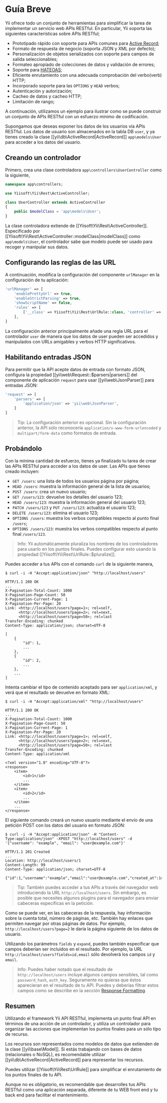 Guía Breve
==========

Yii ofrece todo un conjunto de herramientas para simplificar la tarea de implementar un
servicio web APIs RESTful.
En particular, Yii soporta las siguientes características sobre APIs RESTful;

* Prototipado rápido con soporte para APIs comunes para [Active Record](db-active-record.md);
* Formato de respuesta de negocio (soporta JSON y XML por defecto);
* Personalización de objetos serializados con soporte para campos de salida seleccionables;
* Formateo apropiado de colecciones de datos y validación de errores;
* Soporte para [HATEOAS](http://en.wikipedia.org/wiki/HATEOAS);
* Eficiente enrutamiento con una adecuada comprobación del verbo(verb) HTTP;
* Incorporado soporte para las `OPTIONS` y `HEAD` verbos;
* Autenticación y autorización;
* Cacheo de datos y cacheo HTTP;
* Limitación de rango;


A continuación, utilizamos un ejemplo para ilustrar como se puede construir un conjunto de APIs RESTful con un esfuerzo mínimo de codificación.

Supongamos que deseas exponer los datos de los usuarios vía APIs RESTful. Los datos de usuario son almacenados en la tabla DB `user`,
y ya tienes creado la clase [[yii\db\ActiveRecord|ActiveRecord]] `app\models\User` para acceder a los datos del usuario.


## Creando un controlador <span id="creating-controller"></span>

Primero, crea una clase controladora `app\controllers\UserController` como la siguiente,

```php
namespace app\controllers;

use Yiisoft\Yii\Rest\ActiveController;

class UserController extends ActiveController
{
    public $modelClass = 'app\models\User';
}
```

La clase controladora extiende de [[Yiisoft\Yii\Rest\ActiveController]]. Especificado por [[Yiisoft\Yii\Rest\ActiveController::modelClass|modelClass]]
como `app\models\User`, el controlador sabe que modelo puede ser usado para recoger y manipular sus datos.


## Configurando las reglas de las URL <span id="configuring-url-rules"></span>

A continuación, modifica la configuración del componente `urlManager` en la configuración de tu aplicación:

```php
'urlManager' => [
    'enablePrettyUrl' => true,
    'enableStrictParsing' => true,
    'showScriptName' => false,
    'rules' => [
        ['__class' => Yiisoft\Yii\Rest\UrlRule::class, 'controller' => 'user'],
    ],
]
```

La configuración anterior principalmente añade una regla URL para el controlador `user` de manera
que los datos de user pueden ser accedidos y manipulados con URLs amigables y verbos HTTP significativos.


## Habilitando entradas JSON <span id="enabling-json-input"></span>

Para permitir que la API acepte datos de entrada con formato JSON, configura la propiedad [[yii\web\Request::$parsers|parsers]]
del componente de aplicación `request` para usar [[yii\web\JsonParser]] para entradas JSON:

```php
'request' => [
    'parsers' => [
        'application/json' => 'yii\web\JsonParser',
    ]
]
```

> Tip: La configuración anterior es opcional. Sin la configuración anterior, la API sólo reconocería
  `application/x-www-form-urlencoded` y `multipart/form-data` como formatos de entrada.


## Probándolo <span id="trying-it-out"></span>

Con la mínima cantidad de esfuerzo, tienes ya finalizado tu tarea de crear las APIs RESTful
para acceder a los datos de user. Las APIs que tienes creado incluyen:

* `GET /users`: una lista de todos los usuarios página por página;
* `HEAD /users`: muestra la información general de la lista de usuarios;
* `POST /users`: crea un nuevo usuario;
* `GET /users/123`: devuelve los detalles del usuario 123;
* `HEAD /users/123`: muestra la información general del usuario 123;
* `PATCH /users/123` y `PUT /users/123`: actualiza el usuario 123;
* `DELETE /users/123`: elimina el usuario 123;
* `OPTIONS /users`: muestra los verbos compatibles respecto al punto final `/users`;
* `OPTIONS /users/123`: muestra los verbos compatibles respecto al punto final `/users/123`.

> Info: Yii automáticamente pluraliza los nombres de los controladores para usarlo en los puntos finales.
> Puedes configurar esto usando la propiedad [[Yiisoft\Yii\Rest\UrlRule::$pluralize]].

Puedes acceder a tus APIs con el comando `curl` de la siguiente manera,

```
$ curl -i -H "Accept:application/json" "http://localhost/users"

HTTP/1.1 200 OK
...
X-Pagination-Total-Count: 1000
X-Pagination-Page-Count: 50
X-Pagination-Current-Page: 1
X-Pagination-Per-Page: 20
Link: <http://localhost/users?page=1>; rel=self,
      <http://localhost/users?page=2>; rel=next,
      <http://localhost/users?page=50>; rel=last
Transfer-Encoding: chunked
Content-Type: application/json; charset=UTF-8

[
    {
        "id": 1,
        ...
    },
    {
        "id": 2,
        ...
    },
    ...
]
```

Intenta cambiar el tipo de contenido aceptado para ser `application/xml`, y verá que el resultado
se devuelve en formato XML:

```
$ curl -i -H "Accept:application/xml" "http://localhost/users"

HTTP/1.1 200 OK
...
X-Pagination-Total-Count: 1000
X-Pagination-Page-Count: 50
X-Pagination-Current-Page: 1
X-Pagination-Per-Page: 20
Link: <http://localhost/users?page=1>; rel=self,
      <http://localhost/users?page=2>; rel=next,
      <http://localhost/users?page=50>; rel=last
Transfer-Encoding: chunked
Content-Type: application/xml

<?xml version="1.0" encoding="UTF-8"?>
<response>
    <item>
        <id>1</id>
        ...
    </item>
    <item>
        <id>2</id>
        ...
    </item>
    ...
</response>
```

El siguiente comando creará un nuevo usuario mediante el envío de una petición POST con los datos del usuario en formato JSON:

```
$ curl -i -H "Accept:application/json" -H "Content-Type:application/json" -XPOST "http://localhost/users" -d '{"username": "example", "email": "user@example.com"}'

HTTP/1.1 201 Created
...
Location: http://localhost/users/1
Content-Length: 99
Content-Type: application/json; charset=UTF-8

{"id":1,"username":"example","email":"user@example.com","created_at":1414674789,"updated_at":1414674789}
```

> Tip: También puedes acceder a tus APIs a través del navegador web  introduciendo la URL `http://localhost/users`.
  Sin embargo, es posible que necesites algunos plugins para el navegador para enviar cabeceras especificas en la petición.

Como se puede ver, en las cabeceras de la respuesta, hay información sobre la cuenta total, número de páginas, etc.
También hay enlaces que permiten navegar por otras páginas de datos. Por ejemplo, `http://localhost/users?page=2`
le daría la página siguiente de los datos de usuario.

Utilizando los parámetros `fields` y `expand`, puedes también especificar que campos deberían ser incluidos en el resultado.
Por ejemplo, la URL `http://localhost/users?fields=id,email` sólo devolverá los campos `id` y `email`.


> Info: Puedes haber notado que el resultado de `http://localhost/users` incluye algunos campos sensibles,
> tal como `password_hash`, `auth_key`. Seguramente no quieras que éstos aparecieran en el resultado de tu API.
> Puedes y deberías filtrar estos campos como se describe en la sección [Response Formatting](rest-response-formatting.md).


## Resumen <span id="summary"></span>

Utilizando el framework Yii API RESTful, implementa un punto final API en términos de una acción de un controlador, y utiliza
un controlador para organizar las acciones que implementan los puntos finales para un sólo tipo de recurso.

Los recursos son representados como modelos de datos que extienden de la clase [[yii\base\Model]].
Si estás trabajando con bases de datos (relacionales o NoSQL), es recomendable utilizar [[yii\db\ActiveRecord|ActiveRecord]]
para representar los recursos.

Puedes utilizar [[Yiisoft\Yii\Rest\UrlRule]] para simplificar el enrutamiento de los puntos finales de tu API.

Aunque no es obligatorio, es recomendable que desarrolles tus APIs RESTful como una aplicación separada, diferente de
tu WEB front end y tu back end para facilitar el mantenimiento.
